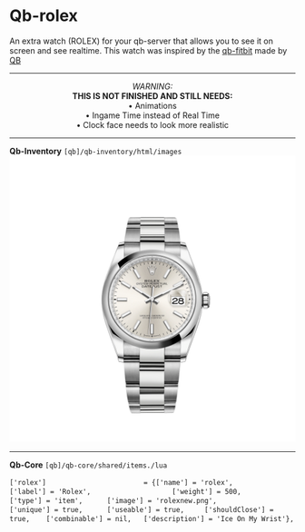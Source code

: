 # Qb-rolex
An extra watch (ROLEX) for your qb-server that allows you to see it on screen and see realtime. This watch was inspired by the [qb-fitbit](https://github.com/qbcore-framework/qb-fitbit) made by [QB](https://github.com/qbcore-framework)

------------------------------------------------------------------------------------------
<p align="center">
  <em>WARNING:</em><br>
  <strong>THIS IS NOT FINISHED AND STILL NEEDS:</strong><br>
  • Animations<br>
  • Ingame Time instead of Real Time<br>
  • Clock face needs to look more realistic
</p>

------------------------------------------------------------------------------------------
__Qb-Inventory__ 
`[qb]/qb-inventory/html/images`
![This image should be added to this directory](/rolexnew.png)



------------------------------------------------------------------------------------------
__Qb-Core__
`[qb]/qb-core/shared/items./lua`
```
['rolex'] 			 	 	 	 = {['name'] = 'rolex', 			  			['label'] = 'Rolex', 					['weight'] = 500, 		['type'] = 'item', 		['image'] = 'rolexnew.png', 				['unique'] = true, 		['useable'] = true, 	['shouldClose'] = true,    ['combinable'] = nil,   ['description'] = 'Ice On My Wrist'},
```

